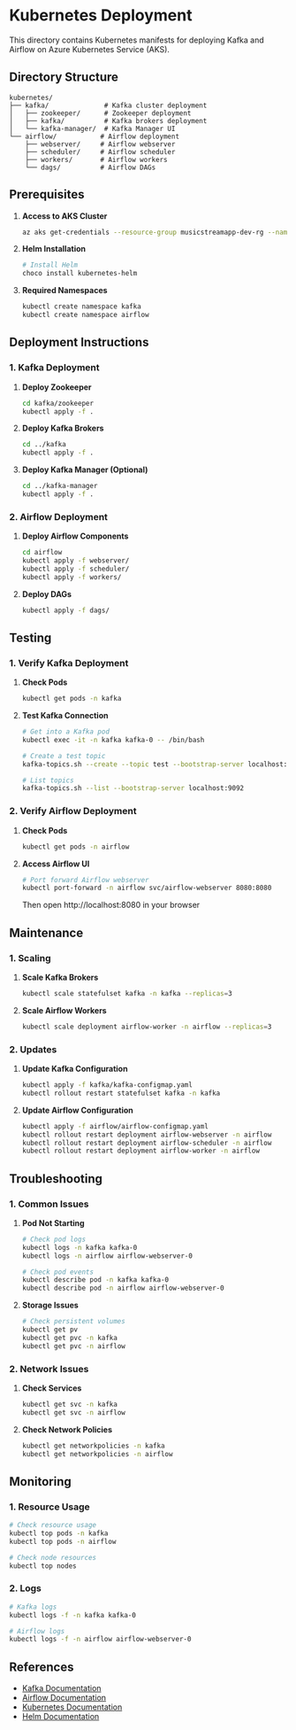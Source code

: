 # Kubernetes Deployment

This directory contains Kubernetes manifests for deploying Kafka and Airflow on Azure Kubernetes Service (AKS).

## Directory Structure

```
kubernetes/
├── kafka/              # Kafka cluster deployment
│   ├── zookeeper/      # Zookeeper deployment
│   ├── kafka/          # Kafka brokers deployment
│   └── kafka-manager/  # Kafka Manager UI
└── airflow/           # Airflow deployment
    ├── webserver/     # Airflow webserver
    ├── scheduler/     # Airflow scheduler
    ├── workers/       # Airflow workers
    └── dags/          # Airflow DAGs
```

## Prerequisites

1. **Access to AKS Cluster**
   ```bash
   az aks get-credentials --resource-group musicstreamapp-dev-rg --name musicstreamapp-dev-aks
   ```

2. **Helm Installation**
   ```bash
   # Install Helm
   choco install kubernetes-helm
   ```

3. **Required Namespaces**
   ```bash
   kubectl create namespace kafka
   kubectl create namespace airflow
   ```

## Deployment Instructions

### 1. Kafka Deployment

1. **Deploy Zookeeper**
   ```bash
   cd kafka/zookeeper
   kubectl apply -f .
   ```

2. **Deploy Kafka Brokers**
   ```bash
   cd ../kafka
   kubectl apply -f .
   ```

3. **Deploy Kafka Manager (Optional)**
   ```bash
   cd ../kafka-manager
   kubectl apply -f .
   ```

### 2. Airflow Deployment

1. **Deploy Airflow Components**
   ```bash
   cd airflow
   kubectl apply -f webserver/
   kubectl apply -f scheduler/
   kubectl apply -f workers/
   ```

2. **Deploy DAGs**
   ```bash
   kubectl apply -f dags/
   ```

## Testing

### 1. Verify Kafka Deployment

1. **Check Pods**
   ```bash
   kubectl get pods -n kafka
   ```

2. **Test Kafka Connection**
   ```bash
   # Get into a Kafka pod
   kubectl exec -it -n kafka kafka-0 -- /bin/bash
   
   # Create a test topic
   kafka-topics.sh --create --topic test --bootstrap-server localhost:9092 --replication-factor 1 --partitions 1
   
   # List topics
   kafka-topics.sh --list --bootstrap-server localhost:9092
   ```

### 2. Verify Airflow Deployment

1. **Check Pods**
   ```bash
   kubectl get pods -n airflow
   ```

2. **Access Airflow UI**
   ```bash
   # Port forward Airflow webserver
   kubectl port-forward -n airflow svc/airflow-webserver 8080:8080
   ```
   Then open http://localhost:8080 in your browser

## Maintenance

### 1. Scaling

1. **Scale Kafka Brokers**
   ```bash
   kubectl scale statefulset kafka -n kafka --replicas=3
   ```

2. **Scale Airflow Workers**
   ```bash
   kubectl scale deployment airflow-worker -n airflow --replicas=3
   ```

### 2. Updates

1. **Update Kafka Configuration**
   ```bash
   kubectl apply -f kafka/kafka-configmap.yaml
   kubectl rollout restart statefulset kafka -n kafka
   ```

2. **Update Airflow Configuration**
   ```bash
   kubectl apply -f airflow/airflow-configmap.yaml
   kubectl rollout restart deployment airflow-webserver -n airflow
   kubectl rollout restart deployment airflow-scheduler -n airflow
   kubectl rollout restart deployment airflow-worker -n airflow
   ```

## Troubleshooting

### 1. Common Issues

1. **Pod Not Starting**
   ```bash
   # Check pod logs
   kubectl logs -n kafka kafka-0
   kubectl logs -n airflow airflow-webserver-0
   
   # Check pod events
   kubectl describe pod -n kafka kafka-0
   kubectl describe pod -n airflow airflow-webserver-0
   ```

2. **Storage Issues**
   ```bash
   # Check persistent volumes
   kubectl get pv
   kubectl get pvc -n kafka
   kubectl get pvc -n airflow
   ```

### 2. Network Issues

1. **Check Services**
   ```bash
   kubectl get svc -n kafka
   kubectl get svc -n airflow
   ```

2. **Check Network Policies**
   ```bash
   kubectl get networkpolicies -n kafka
   kubectl get networkpolicies -n airflow
   ```

## Monitoring

### 1. Resource Usage

```bash
# Check resource usage
kubectl top pods -n kafka
kubectl top pods -n airflow

# Check node resources
kubectl top nodes
```

### 2. Logs

```bash
# Kafka logs
kubectl logs -f -n kafka kafka-0

# Airflow logs
kubectl logs -f -n airflow airflow-webserver-0
```

## References

- [Kafka Documentation](https://kafka.apache.org/documentation/)
- [Airflow Documentation](https://airflow.apache.org/docs/)
- [Kubernetes Documentation](https://kubernetes.io/docs/home/)
- [Helm Documentation](https://helm.sh/docs/) 